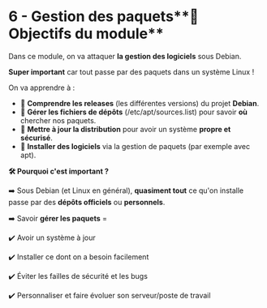 # 6 - Gestion des paquets**🎯 Objectifs du module**

Dans ce module, on va attaquer **la gestion des logiciels** sous Debian.

**Super important** car tout passe par des paquets dans un système Linux !

On va apprendre à :

- 🔹 **Comprendre les releases** (les différentes versions) du projet **Debian**.
- 🔹 **Gérer les fichiers de dépôts** (/etc/apt/sources.list) pour savoir **où** chercher nos paquets.
- 🔹 **Mettre à jour la distribution** pour avoir un système **propre et sécurisé**.
- 🔹 **Installer des logiciels** via la gestion de paquets (par exemple avec apt).



**🛠️ Pourquoi c'est important ?**

➡️ Sous Debian (et Linux en général), **quasiment tout** ce qu'on installe passe par des **dépôts officiels** ou **personnels**.

➡️ Savoir **gérer les paquets** =

✔️ Avoir un système à jour

✔️ Installer ce dont on a besoin facilement

✔️ Éviter les failles de sécurité et les bugs

✔️ Personnaliser et faire évoluer son serveur/poste de travail
